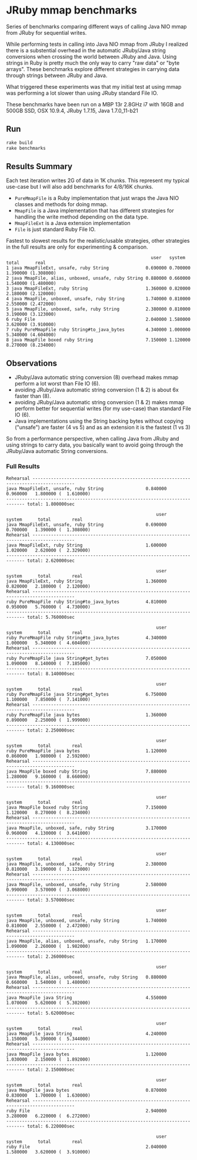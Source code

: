 # JRuby mmap benchmarks

Series of benchmarks comparing different ways of calling Java NIO mmap from JRuby for sequential writes.

While performing tests in calling into Java NIO mmap from JRuby I realized there is a substential overhead in the automatic JRuby/Java string conversions when crossing the world between JRuby and Java.
Using strings in Ruby is pretty much the only way to carry "raw data" or "byte arrays". These benchmarks explore different strategies in carrying data through strings between JRuby and Java.

What triggered these experiments was that my initial test at using mmap was performing a lot slower than using JRuby standard File IO.

These benchmarks have been run on a MBP 13r 2.8GHz i7 with 16GB and 500GB SSD, OSX 10.9.4, JRuby 1.7.15, Java 1.7.0_11-b21

## Run

```sh
rake build
rake benchmarks
```

## Results Summary

Each test iteration writes 2G of data in 1K chunks. This represent my typical use-case but I will also add benchmarks for 4/8/16K chunks.

- `PureMmapFile` is a Ruby implementation that just wraps the Java NIO classes and methods for doing mmap.
- `MmapFile` is a Java implementation that has different strategies for handling the write method depending on the data type.
- `MmapFileExt` is a Java extension implementation
- `File` is just standard Ruby File IO.

Fastest to slowest results for the realistic/usable strategies, other strategies in the full results are only for experimenting & comparison.

```
                                                       user   system    total      real
1 java MmapFileExt, unsafe, ruby String              0.690000 0.700000 1.390000 (1.308000)
2 java MmapFile, alias, unboxed, unsafe, ruby String 0.880000 0.660000 1.540000 (1.480000)
3 java MmapFileExt, ruby String                      1.360000 0.820000 2.180000 (2.120000)
4 java MmapFile, unboxed, unsafe, ruby String        1.740000 0.810000 2.550000 (2.472000)
5 java MmapFile, unboxed, safe, ruby String          2.380000 0.810000 3.190000 (3.123000)
6 ruby File                                          2.040000 1.580000 3.620000 (3.910000)
7 ruby PureMmapFile ruby String#to_java_bytes        4.340000 1.000000 5.340000 (4.604000)
8 java MmapFile boxed ruby String                    7.150000 1.120000 8.270000 (8.234000)
```

## Observations

- JRuby/Java automatic string conversion (8) overhead makes mmap perform a lot worst than File IO (6).
- avoiding JRuby/Java automatic string conversion (1 & 2) is about 6x faster than (8).
- avoiding JRuby/Java automatic string conversion (1 & 2) makes mmap perform better for sequential writes (for my use-case) than standard File IO (6).
- Java implementations using the String backing bytes without copying ("unsafe") are faster (4 vs 5) and as an extension it is the fastest (1 vs 3)

So from a performance perspective, when calling Java from JRuby and using strings to carry data, you basically want to avoid going through the JRuby/Java automatic String conversions.

### Full Results

```
Rehearsal --------------------------------------------------------------------------------------
java MmapFileExt, unsafe, ruby String                0.840000   0.960000   1.800000 (  1.610000)
----------------------------------------------------------------------------- total: 1.800000sec

                                                         user     system      total        real
java MmapFileExt, unsafe, ruby String                0.690000   0.700000   1.390000 (  1.308000)
Rehearsal --------------------------------------------------------------------------------------
java MmapFileExt, ruby String                        1.600000   1.020000   2.620000 (  2.329000)
----------------------------------------------------------------------------- total: 2.620000sec

                                                         user     system      total        real
java MmapFileExt, ruby String                        1.360000   0.820000   2.180000 (  2.120000)
Rehearsal --------------------------------------------------------------------------------------
ruby PureMmapFile ruby String#to_java_bytes          4.810000   0.950000   5.760000 (  4.730000)
----------------------------------------------------------------------------- total: 5.760000sec

                                                         user     system      total        real
ruby PureMmapFile ruby String#to_java_bytes          4.340000   1.000000   5.340000 (  4.604000)
Rehearsal --------------------------------------------------------------------------------------
ruby PureMmapFile java String#get_bytes              7.050000   1.090000   8.140000 (  7.185000)
----------------------------------------------------------------------------- total: 8.140000sec

                                                         user     system      total        real
ruby PureMmapFile java String#get_bytes              6.750000   1.100000   7.850000 (  7.141000)
Rehearsal --------------------------------------------------------------------------------------
ruby PureMmapFile java bytes                         1.360000   0.890000   2.250000 (  1.999000)
----------------------------------------------------------------------------- total: 2.250000sec

                                                         user     system      total        real
ruby PureMmapFile java bytes                         1.120000   0.860000   1.980000 (  2.592000)
Rehearsal --------------------------------------------------------------------------------------
java MmapFile boxed ruby String                      7.880000   1.280000   9.160000 (  8.660000)
----------------------------------------------------------------------------- total: 9.160000sec

                                                         user     system      total        real
java MmapFile boxed ruby String                      7.150000   1.120000   8.270000 (  8.234000)
Rehearsal --------------------------------------------------------------------------------------
java MmapFile, unboxed, safe, ruby String            3.170000   0.960000   4.130000 (  3.641000)
----------------------------------------------------------------------------- total: 4.130000sec

                                                         user     system      total        real
java MmapFile, unboxed, safe, ruby String            2.380000   0.810000   3.190000 (  3.123000)
Rehearsal --------------------------------------------------------------------------------------
java MmapFile, unboxed, unsafe, ruby String          2.580000   0.990000   3.570000 (  3.068000)
----------------------------------------------------------------------------- total: 3.570000sec

                                                         user     system      total        real
java MmapFile, unboxed, unsafe, ruby String          1.740000   0.810000   2.550000 (  2.472000)
Rehearsal --------------------------------------------------------------------------------------
java MmapFile, alias, unboxed, unsafe, ruby String   1.170000   1.090000   2.260000 (  1.982000)
----------------------------------------------------------------------------- total: 2.260000sec

                                                         user     system      total        real
java MmapFile, alias, unboxed, unsafe, ruby String   0.880000   0.660000   1.540000 (  1.480000)
Rehearsal --------------------------------------------------------------------------------------
java MmapFile java String                            4.550000   1.070000   5.620000 (  5.302000)
----------------------------------------------------------------------------- total: 5.620000sec

                                                         user     system      total        real
java MmapFile java String                            4.240000   1.150000   5.390000 (  5.344000)
Rehearsal --------------------------------------------------------------------------------------
java MmapFile java bytes                             1.120000   1.030000   2.150000 (  1.892000)
----------------------------------------------------------------------------- total: 2.150000sec

                                                         user     system      total        real
java MmapFile java bytes                             0.870000   0.830000   1.700000 (  1.630000)
Rehearsal --------------------------------------------------------------------------------------
ruby File                                            2.940000   3.280000   6.220000 (  6.272000)
----------------------------------------------------------------------------- total: 6.220000sec

                                                         user     system      total        real
ruby File                                            2.040000   1.580000   3.620000 (  3.910000)
```